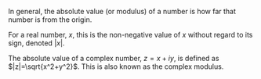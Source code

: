 In general, the absolute value (or modulus) of a number is how far that number is from the origin.

For a real number, $x$, this is the non-negative value of $x$ without regard to its sign, denoted $|x|$.

The absolute value of a complex number, $z=x+iy$, is defined as $|z|=\sqrt{x^2+y^2}$. This is also known as the complex modulus.

